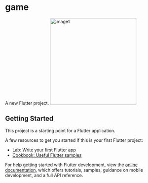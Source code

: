 # game
A new Flutter project.
<img width="279" alt="image1" src="https://github.com/user-attachments/assets/046f1f88-2b51-4636-99d9-9db0e05f3e68" />
## Getting Started

This project is a starting point for a Flutter application.

A few resources to get you started if this is your first Flutter project:

- [Lab: Write your first Flutter app](https://docs.flutter.dev/get-started/codelab)
- [Cookbook: Useful Flutter samples](https://docs.flutter.dev/cookbook)

For help getting started with Flutter development, view the
[online documentation](https://docs.flutter.dev/), which offers tutorials,
samples, guidance on mobile development, and a full API reference.
